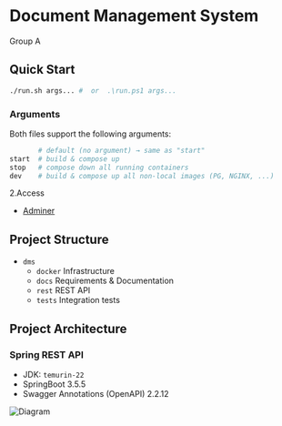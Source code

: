 # Document Management System

Group A

## Quick Start

```sh
./run.sh args... #  or  .\run.ps1 args... 
```

### Arguments
Both files support the following arguments:

```sh
       # default (no argument) → same as "start"
start  # build & compose up
stop   # compose down all running containers
dev    # build & compose up all non-local images (PG, NGINX, ...)
```

2.Access
- [Adminer](http://localhost:9090)

## Project Structure

- `dms`
    - `docker` Infrastructure
    - `docs` Requirements & Documentation
    - `rest` REST API
    - `tests` Integration tests


## Project Architecture
### Spring REST API
- JDK: `temurin-22`
- SpringBoot 3.5.5
- Swagger Annotations (OpenAPI) 2.2.12

![Diagram](https://www.plantuml.com/plantuml/dpng/TL9TJy8m57tlhxZPExWX21X2GFJ1H1IOlFdITdKsi1Qx3asC_zsMkvgPIRAakH_dtdFEtQoqrDYgs9EzUBLWDHYPlrd8f17SIgq8KJeJ4DrglXC65heuw590QYdVHV150BXFAQ4iH1CsJGz6gXmsT-app5VtamisVL7NetWKGmIq12DAwq0PjPHHDyXZLhgqkH7f-W6IGOqOz2zx9q36MZlcMI6LC33ezklkSJoEJzqKIwI5sGZABIHZsDQSd70hER1AxZDavZjQkCTSgaz8khrXa8ABbC__iuOo9kro3VsWushOSq_YtWG5cUBTuzo7pYubDyvISvHSb6Zf6LEV5XkSUfgZkI40ttwM8wwDkv4uecNY-9VOZT4VRaCeCWo9W_eGEfrfCmsDmDSyOsXbWzMkWcPWAvwtcK1NVG4NCMY6tWtmMXfHc8pjn4ci1Mw3YChpF2FmLrqLc8PCaptURoPKvdx-7m00)
